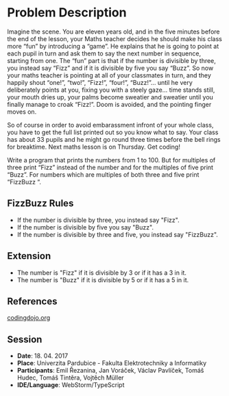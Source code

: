 ﻿# Problem Description
Imagine the scene. You are eleven years old, and in the five minutes before the end of the lesson, your Maths teacher decides he should make his class more “fun” by introducing a “game”. He explains that he is going to point at each pupil in turn and ask them to say the next number in sequence, starting from one. The “fun” part is that if the number is divisible by three, you instead say “Fizz” and if it is divisible by five you say “Buzz”. So now your maths teacher is pointing at all of your classmates in turn, and they happily shout “one!”, “two!”, “Fizz!”, “four!”, “Buzz!”… until he very deliberately points at you, fixing you with a steely gaze… time stands still, your mouth dries up, your palms become sweatier and sweatier until you finally manage to croak “Fizz!”. Doom is avoided, and the pointing finger moves on.

So of course in order to avoid embarassment infront of your whole class, you have to get the full list printed out so you know what to say. Your class has about 33 pupils and he might go round three times before the bell rings for breaktime. Next maths lesson is on Thursday. Get coding!

Write a program that prints the numbers from 1 to 100. But for multiples of three print “Fizz” instead of the number and for the multiples of five print “Buzz”. For numbers which are multiples of both three and five print “FizzBuzz “.

## FizzBuzz Rules

- If the number is divisible by three, you instead say "Fizz".
- If the number is divisible by five you say "Buzz".
- If the number is divisible by three and five, you instead say "FizzBuzz".

## Extension

- The number is "Fizz" if it is divisible by 3 or if it has a 3 in it.
- The number is "Buzz" if it is divisible by 5 or if it has a 5 in it.

## References
[codingdojo.org](http://codingdojo.org/kata/FizzBuzz/)

## Session

- **Date**: 18. 04. 2017
- **Place**: Univerzita Pardubice - Fakulta Elektrotechniky a Informatiky
- **Participants**: Emil Řezanina, Jan Voráček, Václav Pavlíček, Tomáš Hudec, Tomáš Tintěra, Vojtěch Müller
- **IDE/Language**: WebStorm/TypeScript
